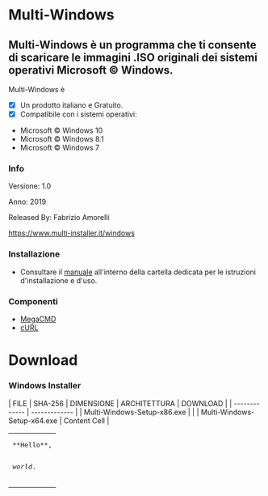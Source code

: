 ﻿# Multi-Windows
## Multi-Windows è un programma che ti consente di scaricare le immagini .ISO originali dei sistemi operativi Microsoft © Windows.

Multi-Windows è 

- [x] Un prodotto italiano e Gratuito.
- [x] Compatibile con i sistemi operativi:
- Microsoft © Windows 10
- Microsoft © Windows 8.1
- Microsoft © Windows 7

### Info

Versione: 1.0

Anno: 2019

Released By: Fabrizio Amorelli

https://www.multi-installer.it/windows

### Installazione
- Consultare il [manuale](manuali/Multi-Windows.pdf) all'interno della cartella dedicata per le istruzioni d'installazione e d'uso.

### Componenti
- [MegaCMD](https://mega.nz/cmd)
- [cURL](https://curl.haxx.se)

# Download
### Windows Installer

| FILE  | SHA-256	| DIMENSIONE | ARCHITETTURA | DOWNLOAD |
| ------------- | ------------- |
| Multi-Windows-Setup-x86.exe |  |
| Multi-Windows-Setup-x64.exe	| Content Cell  |

<table><tr><td>
<pre>
**Hello**,

_world_.
</pre>
</td></tr></table>
